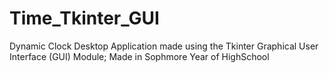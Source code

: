 # Time_Tkinter_GUI

Dynamic Clock Desktop Application made using the Tkinter Graphical User Interface (GUI) Module; Made in Sophmore Year of HighSchool

